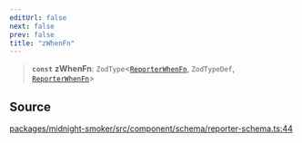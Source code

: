 ```yaml
---
editUrl: false
next: false
prev: false
title: "zWhenFn"
---
```


> **`const`** **zWhenFn**: `ZodType`\<[`ReporterWhenFn`](/api/midnight-smoker/midnight-smoker/reporter/type-aliases/reporterwhenfn/), `ZodTypeDef`, [`ReporterWhenFn`](/api/midnight-smoker/midnight-smoker/reporter/type-aliases/reporterwhenfn/)\>

## Source

[packages/midnight-smoker/src/component/schema/reporter-schema.ts:44](https://github.com/boneskull/midnight-smoker/blob/417858b/packages/midnight-smoker/src/component/schema/reporter-schema.ts#L44)
